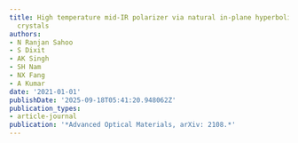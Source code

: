 ```yaml
---
title: High temperature mid-IR polarizer via natural in-plane hyperbolic Van der Waals
  crystals
authors:
- N Ranjan Sahoo
- S Dixit
- AK Singh
- SH Nam
- NX Fang
- A Kumar
date: '2021-01-01'
publishDate: '2025-09-18T05:41:20.948062Z'
publication_types:
- article-journal
publication: '*Advanced Optical Materials, arXiv: 2108.*'
---
```


